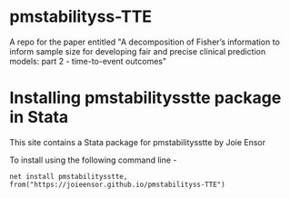 # pmstabilityss-TTE
A repo for the paper entitled "A decomposition of Fisher’s information to inform sample size for developing fair and precise clinical prediction models: part 2 - time-to-event outcomes"

# Installing pmstabilitysstte package in Stata

This site contains a Stata package for pmstabilitysstte by Joie Ensor

To install using the following command line - 

`net install pmstabilitysstte, from("https://joieensor.github.io/pmstabilityss-TTE")`
